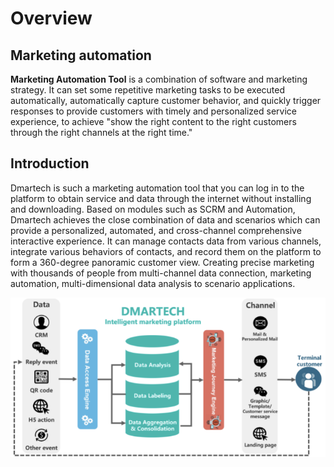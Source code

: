 # Overview

## Marketing automation

**Marketing Automation Tool** is a combination of software and marketing strategy. It can set some repetitive marketing tasks to be executed automatically, automatically capture customer behavior, and quickly trigger responses to provide customers with timely and personalized service experience, to achieve "show the right content to the right customers through the right channels at the right time."

## Introduction

Dmartech is such a marketing automation tool that you can log in to the platform to obtain service and data through the internet without installing and downloading. Based on modules such as SCRM and Automation, Dmartech achieves the close combination of data and scenarios which can provide a personalized, automated, and cross-channel comprehensive interactive experience. It can manage contacts data from various channels, integrate various behaviors of contacts, and record them on the platform to form a 360-degree panoramic customer view. Creating precise marketing with thousands of people from multi-channel data connection, marketing automation, multi-dimensional data analysis to scenario applications.

![](.gitbook/assets/image%20%28471%29.png)





